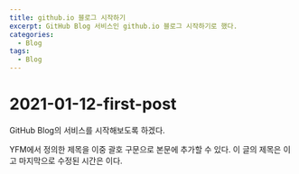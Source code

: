 ```yaml
---
title: github.io 블로그 시작하기
excerpt: GitHub Blog 서비스인 github.io 블로그 시작하기로 했다.
categories:
  - Blog
tags:
  - Blog
---
```


# 2021-01-12-first-post

GitHub Blog의 서비스를 시작해보도록 하겠다.

YFM에서 정의한 제목을 이중 괄호 구문으로 본문에 추가할 수 있다. 이 글의 제목은 이고 마지막으로 수정된 시간은 이다.

